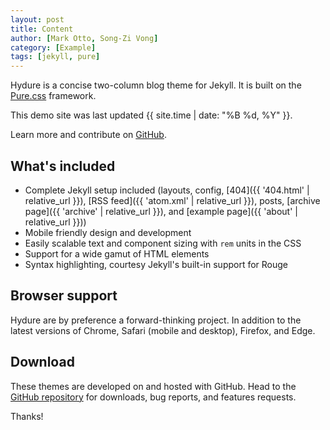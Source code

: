 ```yaml
---
layout: post
title: Content
author: [Mark Otto, Song-Zi Vong]
category: [Example]
tags: [jekyll, pure]
---
```


Hydure is a concise two-column blog theme for Jekyll. It is built on the [Pure.css](https://github.com/pure-css/pure) framework.

This demo site was last updated {{ site.time | date: "%B %d, %Y" }}.

Learn more and contribute on [GitHub](https://github.com/zivong/jekyll-theme-hydure).

## What's included

* Complete Jekyll setup included (layouts, config, [404]({{ '404.html' | relative_url }}), [RSS feed]({{ 'atom.xml' | relative_url }}), posts, [archive page]({{ 'archive' | relative_url }}), and [example page]({{ 'about' | relative_url }}))
* Mobile friendly design and development
* Easily scalable text and component sizing with `rem` units in the CSS
* Support for a wide gamut of HTML elements
* Syntax highlighting, courtesy Jekyll's built-in support for Rouge

## Browser support

Hydure are by preference a forward-thinking project. In addition to the latest versions of Chrome, Safari (mobile and desktop), Firefox, and Edge.

## Download

These themes are developed on and hosted with GitHub. Head to the [GitHub repository](https://github.com/zivong/jekyll-theme-hydure) for downloads, bug reports, and features requests.

Thanks!
